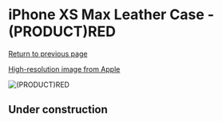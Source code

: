 # iPhone XS Max Leather Case - (PRODUCT)RED

[Return to previous page](/iphone_x)

[High-resolution image from Apple](https://store.storeimages.cdn-apple.com/8756/as-images.apple.com/is/MRWQ2?wid=4500&hei=4500&fmt=png)

<div style="width: 512px"><img src="/almost_uncompressed/MRWQ2.webp" alt="(PRODUCT)RED"></div>

## Under construction
